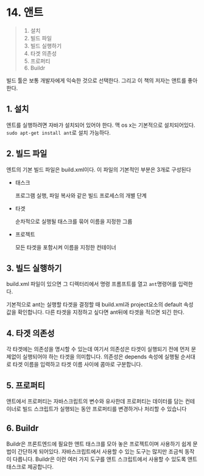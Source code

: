 # 14. 앤트

> 1. 설치
> 2. 빌드 파일
> 3. 빌드 실행하기
> 4. 타겟 의존성
> 5. 프로퍼티
> 6. Buildr

빌드 툴은 보통 개발자에게 익숙한 것으로 선택한다. 그리고 이 책의 저자는 앤트를 좋아한다. 

## 1. 설치

엔트를 실행하려면 자바가 설치되어 있어야 한다. 맥 os x는 기본적으로 설치되어있다. `sudo apt-get install ant`로 설치 가능하다.

## 2. 빌드 파일

엔트의 기본 빌드 파일은 build.xml이다. 이 파일의 기본적인 부분은 3개로 구성된다

- 태스크

  프로그램 실행, 파일 복사와 같은 빌드 프로세스의 개별 단계

- 타겟

  순차적으로 실행될 태스크를 묶어 이름을 지정한 그룹

- 프로젝트

  모든 타겟을 포함시켜 이름을 지정한 컨테이너

## 3. 빌드 실행하기

build.xml 파일이 있으면 그 디렉터리에서 명령 프롬프트를 열고 `ant`명령어를 입력한다.

기본적으로 ant는 실행할 타겟을 결정할 때 build.xml과 project요소의 default 속성값을 확인합니다. 다른 타겟을 지정하고 싶다면 ant뒤에 타겟을 적으면 되긴 한다.

## 4. 타겟 의존성

각 타겟에는 의존성을 명시할 수 있는데 여기서 의존성은 타겟이 실행되기 전에 먼저 문제없이 실행되어야 하는 타겟을 의미합니다. 의존성은 depends 속성에 실행될 순서대로 타겟 이름을 입력하고 타겟 이름 사이에 콤마로 구분합니다.

## 5. 프로퍼티

앤트에서 프로퍼티는 자바스크립트의 변수와 유사한데 프로퍼티는 데이터를 담는 컨테이너로 빌드 스크립트가 실행되는 동안 프로퍼티를 변경하거나 처리할 수 있습니다

## 6. Buildr

Buildr은 프론트엔드에 필요한 앤트 태스크를 모아 놓은 프로젝트이며 사용하기 쉽게 문법이 간단하게 되어있다. 자바스크립트에서 사용할 수 있는 도구는 많지만 조금씩 동작이 다릅니다. Buildr은 이런 여러 가지 도구를 앤트 스크립트에서 사용할 수 있도록 앤트 태스크로 제공합니다.